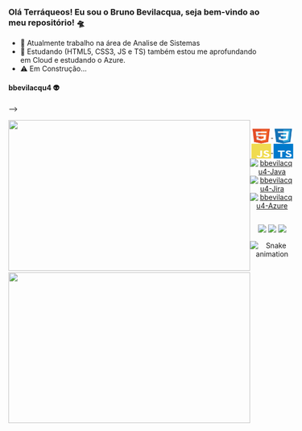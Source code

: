 ### Olá Terráqueos! Eu sou o Bruno Bevilacqua, seja bem-vindo ao meu repositório! 🛸


- 🔭 Atualmente trabalho na área de Analise de Sistemas
- 🌱 Estudando (HTML5, CSS3, JS e TS) também estou me aprofundando em Cloud e estudando o Azure. 
- ⚠️ Em Construção...

 #### bbevilacqu4 👽
-->

<div align="center" style="display: flex">
  <a href="https://github.com/bbevilacqu4">
  <img width="480px" height="300px" src="https://github-readme-stats.vercel.app/api?username=bbevilacqu4&show_icons=true&theme=merko&include_all_commits=true&count_private=true"/>
  <img width="480px" height="300px" src="https://github-readme-stats.vercel.app/api/top-langs/?username=bbevilacqu4&layout=compact&langs_count=7&theme=merko"/>
<div style="display: inline_block"><br>
   <img align="center" alt="bbevilacqu4-HTML" height="30" width="40" src="https://raw.githubusercontent.com/devicons/devicon/master/icons/html5/html5-original.svg"/>
   <img align="center" alt="bbevilacqu4-CSS" height="30" width="40" src="https://raw.githubusercontent.com/devicons/devicon/master/icons/css3/css3-original.svg"/> 
   <img align="center" alt="bbevilacqu4-Js" height="30" width="40" src="https://raw.githubusercontent.com/devicons/devicon/master/icons/javascript/javascript-plain.svg"/>
   <img align="center" alt="bbevilacqu4-Ts" height="30" width="40" src="https://raw.githubusercontent.com/devicons/devicon/master/icons/typescript/typescript-plain.svg"/>
   <img align="center" alt="bbevilacqu4-Java" height="30" width="40" src="https://cdn.jsdelivr.net/gh/devicons/devicon/icons/java/java-original-wordmark.svg"/>  
   <img align="center" alt="bbevilacqu4-Jira" height="30" width="40" src="https://cdn.jsdelivr.net/gh/devicons/devicon/icons/jira/jira-original-wordmark.svg"/>
   <img align="center" alt="bbevilacqu4-Azure" height="30" width="40" src="https://cdn.jsdelivr.net/gh/devicons/devicon/icons/azure/azure-original.svg"/>
    
  ##
  
  <div> 
    	<a href="https://discordapp.com/users/bbevilacqu4#0629" target="_blank"><img src="https://img.shields.io/badge/Discord-7289DA?style=for-the-badge&logo=discord&logoColor=white" target="_blank"></a> 
  <a href = "mailto:bbevilacqu4@gmail.com"><img src="https://img.shields.io/badge/-Gmail-%23333?style=for-the-badge&logo=gmail&logoColor=white" target="_blank"></a>
  <a href="https://www.linkedin.com/in/rafaella-ballerini-45875016a](https://www.linkedin.com/in/bruno-bevilacqua-2389a1210/" target="_blank"><img src="https://img.shields.io/badge/-LinkedIn-%230077B5?style=for-the-badge&logo=linkedin&logoColor=white" target="_blank"></a> 
 
   ![Snake animation](https://github.com/bbevilacqu4/bbevilacqu4/blob/output/github-contribution-grid-snake.svg) 
 
</div>
  
